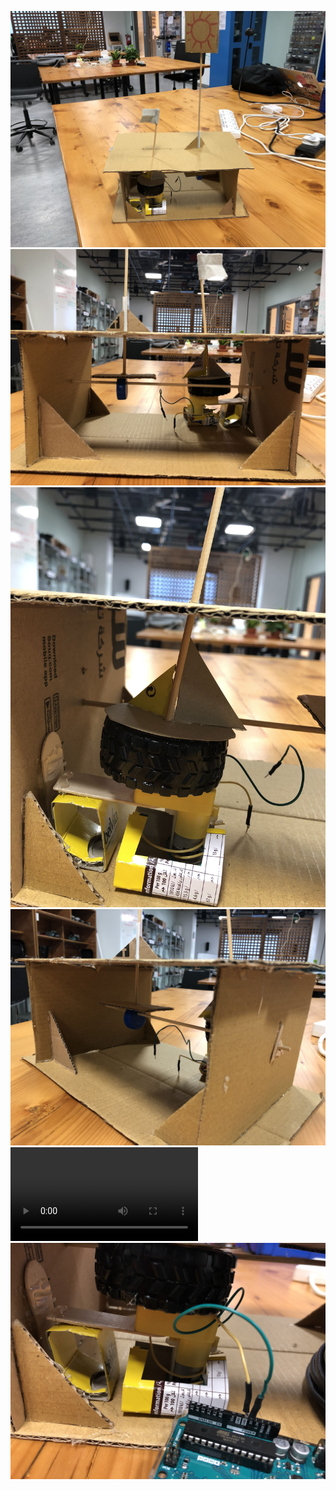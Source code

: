 ![](IMG_4111_2.jpg)  
![](IMG_4113_2.jpg)
![](IMG_4112.jpg)  
![](IMG_4114_2.jpg)  
![](IMG_4115.MOV)  
![](IMG_4117.jpg)  
